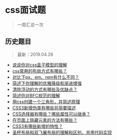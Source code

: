 # css面试题
> 一周汇总一次

## 历史题目
> 最新：2019.04.28

- [说说你对css盒子模型的理解](https://github.com/haizlin/fe-interview/issues/35)
- [css常用的布局方式有哪些？](https://github.com/haizlin/fe-interview/issues/32)
- [对比下px、em、rem有什么不同？](https://github.com/haizlin/fe-interview/issues/29)
- [简述下你理解的优雅降级和渐进增强](https://github.com/haizlin/fe-interview/issues/26)
- [清除浮动的方式有哪些及优缺点？](https://github.com/haizhilin2013/interview/issues/23)
- [简述你对BFC规范的理解](https://github.com/haizhilin2013/interview/issues/20)
- [用css创建一个三角形，并简述原理](https://github.com/haizhilin2013/interview/issues/17)
- [CSS3新增伪类有哪些并简要描述](https://github.com/haizhilin2013/interview/issues/14)
- [CSS选择器有哪些？哪些属性可以继承？](https://github.com/haizhilin2013/interview/issues/11)
- [在页面上隐藏元素的方法有哪些？](https://github.com/haizhilin2013/interview/issues/8)
- [CSS3有哪些新增的特性？](https://github.com/haizhilin2013/interview/issues/5)
- [圣杯布局和双飞翼布局的理解和区别，并用代码实现](https://github.com/haizhilin2013/interview/issues/2)